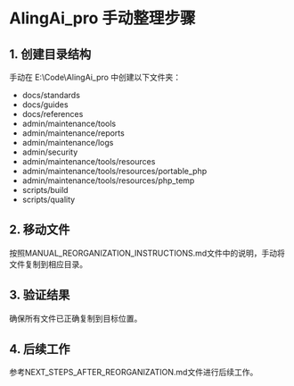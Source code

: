 # AlingAi_pro 手动整理步骤

## 1. 创建目录结构

手动在 E:\Code\AlingAi_pro 中创建以下文件夹：

- docs/standards
- docs/guides
- docs/references
- admin/maintenance/tools
- admin/maintenance/reports
- admin/maintenance/logs
- admin/security
- admin/maintenance/tools/resources
- admin/maintenance/tools/resources/portable_php
- admin/maintenance/tools/resources/php_temp
- scripts/build
- scripts/quality

## 2. 移动文件

按照MANUAL_REORGANIZATION_INSTRUCTIONS.md文件中的说明，手动将文件复制到相应目录。

## 3. 验证结果

确保所有文件已正确复制到目标位置。

## 4. 后续工作

参考NEXT_STEPS_AFTER_REORGANIZATION.md文件进行后续工作。 